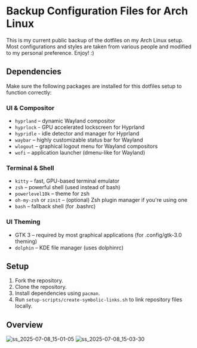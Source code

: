 # Backup Configuration Files for Arch Linux
This is my current public backup of the dotfiles on my Arch Linux setup. Most configurations and styles are taken from various people and modified to my personal preference. Enjoy! :)

## Dependencies
Make sure the following packages are installed for this dotfiles setup to function correctly:
### UI & Compositor
  - `hyprland` – dynamic Wayland compositor
  - `hyprlock` - GPU accelerated lockscreen for Hyprland
  - `hypridle` - idle detector and manager for Hyprland
  - `waybar` – highly customizable status bar for Wayland
  - `wlogout` – graphical logout menu for Wayland compositors
  - `wofi` – application launcher (dmenu-like for Wayland)

### Terminal & Shell
  - `kitty` – fast, GPU-based terminal emulator
  - `zsh` – powerful shell (used instead of bash)
  - `powerlevel10k` – theme for zsh
  - `oh-my-zsh` or `zinit` – (optional) Zsh plugin manager if you're using one
  - `bash` – fallback shell (for .bashrc)

### UI Theming
  - GTK 3 – required by most graphical applications (for .config/gtk-3.0 theming)
  - `dolphin` – KDE file manager (uses dolphinrc)

## Setup
  1. Fork the repository.
  2. Clone the repository.
  3. Install dependencies using `pacman`.
  4. Run `setup-scripts/create-symbolic-links.sh` to link repository files locally.

## Overview
![ss_2025-07-08_15-01-05](https://github.com/user-attachments/assets/0c84d9c3-90bb-4c4e-bf91-ecddb275dfbd)
![ss_2025-07-08_15-03-30](https://github.com/user-attachments/assets/19be6317-12f6-40b5-aab4-6b4c4cc33b3e)



